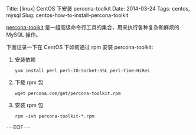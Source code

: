 Title: [linux] CentOS 下安装 percona-toolkit
Date: 2014-03-24
Tags: centos, mysql
Slug: centos-how-to-install-percona-toolkit

[percona-toolkit](http://www.percona.com/doc/percona-toolkit/) 是一组高级命令行工具的集合，用来执行各种复杂和麻烦的 MySQL 操作。

下面记录一下在 CentOS 下如何通过 rpm 安装 percona-toolkit:

1. 安装依赖

    ``yum install perl perl-IO-Socket-SSL perl-Time-HiRes``

2. 下载 rpm 包

   ``wget percona.com/get/percona-toolkit.rpm``

3. 安装 rpm 包

   ``rpm -ivh percona-toolkit-*.rpm``


---EOF---
